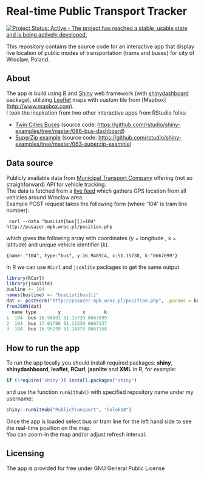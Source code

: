 # Real-time Public Transport Tracker

[![Project Status: Active - The project has reached a stable, usable state and is being actively developed.](http://www.repostatus.org/badges/latest/active.svg)](http://www.repostatus.org/#active)

This repository contains the source code for an interactive app that display live location of public modes of transportation (trams and buses) for city of Wroclaw, Poland.

## About
The app is build using [R](http://www.r-project.org) and [Shiny](http://shiny.rstudio.com) web framework (with [shinydashboard](https://rstudio.github.io/shinydashboard/) package), utilizing [Leaflet](http://www.leafletjs.com) maps with custom tile from [Mapbox] (http://www.mapbox.com).  
I took the inspiration from two other interactive apps from RStudio folks:
- [Twin Cities Buses](https://gallery.shinyapps.io/086-bus-dashboard/) (source code: https://github.com/rstudio/shiny-examples/tree/master/086-bus-dashboard)
- [SuperZip example](http://shiny.rstudio.com/gallery/superzip-example.html) (source code: https://github.com/rstudio/shiny-examples/tree/master/063-superzip-example)

## Data source
Publicly available data from [Municipal Transport Company](http://mpk.wroc.pl/jak-jezdzimy/mapa-pozycji-pojazdow) offering (not so straighforward) API for vehicle tracking.  
The data is fetched from a [live feed](http://pasazer.mpk.wroc.pl/position.php) which gathers GPS location from all vehicles around Wroclaw area.  
Example POST request takes the following form (where '104' is tram line number):
```
 curl --data "busList[bus][]=104" http://pasazer.mpk.wroc.pl/position.php
```
which gives the following array with coordinates (y = longitude , x = latitude) and unique vehicle identifier (k).
```
{name: "104", type:"bus", y:16.948914, x:51.15738, k:"8667099"}
```
In R we can use `RCurl` and `jsonlite` packages to get the same output 
```R
library(RCurl)
library(jsonlite)
busline <- 104
names(busline) <- "busList[bus][]"
dat <- postForm("http://pasazer.mpk.wroc.pl/position.php", .params = busline)
fromJSON(dat)
  name type        y        x       k
1  104  bus 16.94891 51.15739 8667099
2  104  bus 17.01786 51.11339 8667137
3  104  bus 16.95299 51.14373 8667158
```

## How to run the app
To run the app locally you should install required packages: **shiny**,  **shinydashboard**,  **leaflet**, **RCurl**, **jsonlite** and **XML** in R, for example: 
```R
if (!require('shiny')) install.packages("shiny")
```
and use the function `runGithub()` with specified repository name under my username:
```R
shiny::runGitHub("PublicTransport", "holek10")
```
Once the app is loaded select bus or tram line for the left hand side to see the real-time position on the map.  
You can zoom-in the map and/or adjust refresh interval.

## Licensing 
The app is provided for free under GNU General Public License




